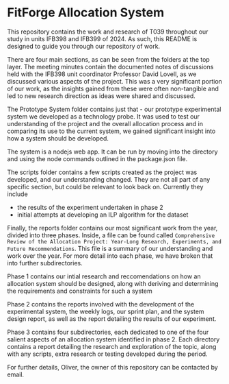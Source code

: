 # FitForge Allocation System

This repository contains the work and research of T039 throughout our study in units IFB398 and IFB399 of 2024. As such, this README is designed to guide you through our repository of work.

There are four main sections, as can be seen from the folders at the top layer. The meeting minutes contain the documented notes of discussions held with the IFB398 unit coordinator Professor David Lovell, as we discussed various aspects of the project. This was a very significant portion of our work, as the insights gained from these were often non-tangible and led to new research direction as ideas were shared and discussed.

The Prototype System folder contains just that - our prototype experimental system we developed as a technology probe. It was used to test our understanding of the project and the overall allocation process and in comparing its use to the current system, we gained significant insight into how a system should be developed.

The system is a nodejs web app. It can be run by moving into the directory and using the node commands outlined in the package.json file.

The scripts folder contains a few scripts created as the project was developed, and our understanding changed. They are not all part of any specific section, but could be relevant to look back on. Currently they include
- the results of the experiment undertaken in phase 2
- initial attempts at developing an ILP algorithm for the dataset

Finally, the reports folder contains our most significant work from the year, divided into three phases. Inside, a file can be found called `Comprehensive Review of the Allocation Project: Year-Long Research, Experiments, and Future Recommendations`. This file is a summary of our understanding and work over the year. For more detail into each phase, we have broken that into further subdirectories.

Phase 1 contains our intial research and reccomendations on how an allocation system should be designed, along with deriving and determining the requirements and constraints for such a system

Phase 2 contains the reports involved with the development of the experimental system, the weekly logs, our sprint plan, and the system design report, as well as the report detailing the results of our experiment.

Phase 3 contains four subdirectories, each dedicated to one of the four salient aspects of an allocation system identified in phase 2. Each directory contains a report detailing the research and exploration of the topic, along with any scripts, extra research or testing developed during the period.

For further details, Oliver, the owner of this repository can be contacted by email.